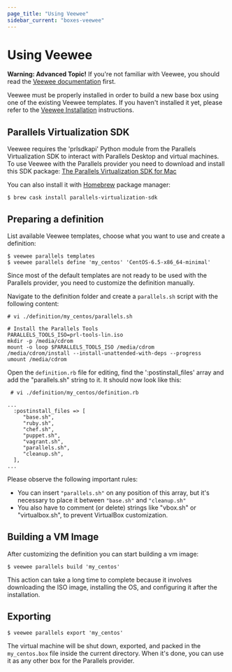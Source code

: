 ```yaml
---
page_title: "Using Veewee"
sidebar_current: "boxes-veewee"
---
```


# Using Veewee

<div class="alert alert-warn">
	<p>
		<strong>Warning: Advanced Topic!</strong> If you're not familiar with
		Veewee, you should read the <a href="https://github.com/jedi4ever/veewee/blob/master/README.md">
		Veewee documentation</a> first.
	</p>
</div>

Veewee must be properly installed in order to build a new base box using one of
the existing Veewee templates. If you haven't installed it yet, please refer to
the [Veewee Installation](https://github.com/jedi4ever/veewee/blob/master/doc/installation.md)
instructions.

## Parallels Virtualization SDK

Veewee requires the 'prlsdkapi' Python module from the Parallels Virtualization
SDK to interact with Parallels Desktop and virtual machines. To use Veewee with
the Parallels provider you need to download and install this SDK package: 
[The Parallels Virtualization SDK for Mac](http://www.parallels.com/download/pvsdk/)

You can also install it with [Homebrew](brew.sh) package manager:

```
$ brew cask install parallels-virtualization-sdk
```

## Preparing a definition

List available Veewee templates, choose what you want to use and create a
definition:

```
$ veewee parallels templates
$ veewee parallels define 'my_centos' 'CentOS-6.5-x86_64-minimal'
```

Since most of the default templates are not ready to be used with the Parallels
provider, you need to customize the definition manually.

Navigate to the definition folder and create a `parallels.sh` script with the
following content:

```
# vi ./definition/my_centos/parallels.sh

# Install the Parallels Tools
PARALLELS_TOOLS_ISO=prl-tools-lin.iso
mkdir -p /media/cdrom
mount -o loop $PARALLELS_TOOLS_ISO /media/cdrom
/media/cdrom/install --install-unattended-with-deps --progress
umount /media/cdrom
```

Open the `definition.rb` file for editing, find the ':postinstall_files' array
and add the "parallels.sh" string to it. It should now look like this:

```
 # vi ./definition/my_centos/definition.rb

...
  :postinstall_files => [
     "base.sh",
     "ruby.sh",
     "chef.sh",
     "puppet.sh",
     "vagrant.sh",
     "parallels.sh",
     "cleanup.sh",
  ],
...
```

Please observe the following important rules:

- You can insert `"parallels.sh"` on any position of this array, but it's
necessary to place it between `"base.sh"` and `"cleanup.sh"`
- You also have to comment (or delete) strings like "vbox.sh" or "virtualbox.sh",
to prevent VirtualBox customization.

## Building a VM Image

After customizing the definition you can start building a vm image:

```
$ veewee parallels build 'my_centos'
```

This action can take a long time to complete because it involves downloading the
ISO image, installing the OS, and configuring it after the installation.

## Exporting

```
$ veewee parallels export 'my_centos'
```

The virtual machine will be shut down, exported, and packed in the `my_centos.box`
file inside the current directory. When it's done, you can use it as any other
box for the Parallels provider.
